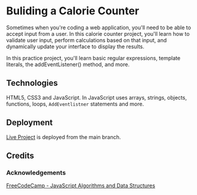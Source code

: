 # Buliding a Calorie Counter

Sometimes when you're coding a web application, you'll need to be able to accept input from a user. In this calorie counter project, you'll learn how to validate user input, perform calculations based on that input, and dynamically update your interface to display the results.

In this practice project, you'll learn basic regular expressions, template literals, the addEventListener() method, and more.

## Technologies

HTML5, CSS3 and JavaScript. In JavaScript uses arrays, strings, objects, functions, loops, `AddEventlistner` statements and more.

## Deployment

[Live Project](https://github.com/HaseebullahMiakhil/L) is deployed from the main branch.

## Credits

### Acknowledgements

[FreeCodeCamp - JavaScript Algorithms and Data Structures](https://www.freecodecamp.org/learn/javascript-algorithms-and-data-structures-v8/)
